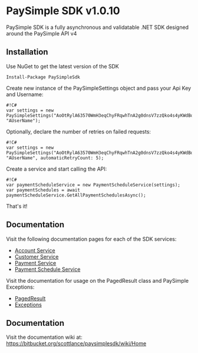 # PaySimple SDK v1.0.10

PaySimple SDK is a fully asynchronous and validatable .NET SDK designed around the PaySimple API v4

## Installation

Use NuGet to get the latest version of the SDK 

```
Install-Package PaySimpleSdk
```

Create new instance of the PaySimpleSettings object and pass your Api Key and Username:

```
#!C#
var settings = new PaySimpleSettings("AoOtRylA63570WmH3eqChyFRqwhTnA2g0dnsV7zzQko4s4yKWdBorA1WiT7dK2H2xz06P562Hqv0heYBdfNamfQyxX50drtpL8s7", "AUserName");
```
Optionally, declare the number of retries on failed requests:
```
#!C#
var settings = new PaySimpleSettings("AoOtRylA63570WmH3eqChyFRqwhTnA2g0dnsV7zzQko4s4yKWdBorA1WiT7dK2H2xz06P562Hqv0heYBdfNamfQyxX50drtpL8s7", "AUserName", automaticRetryCount: 5);
```

Create a service and start calling the API:

```
#!C#
var paymentScheduleService = new PaymentScheduleService(settings);
var paymentSchedules = await paymentScheduleService.GetAllPaymentSchedulesAsync();
```

That's it!

## Documentation

Visit the following documentation pages for each of the SDK services:

* [Account Service](https://bitbucket.org/scottlance/paysimplesdk/wiki/AccountService)
* [Customer Service](https://bitbucket.org/scottlance/paysimplesdk/wiki/CustomerService)
* [Payment Service](https://bitbucket.org/scottlance/paysimplesdk/wiki/PaymentService)
* [Payment Schedule Service](https://bitbucket.org/scottlance/paysimplesdk/wiki/PaymentScheduleService)

Visit the documentation for usage on the PagedResult<T> class and PaySimple Exceptions:

* [PagedResult<T>](https://bitbucket.org/scottlance/paysimplesdk/wiki/PagedResult)
* [Exceptions](https://bitbucket.org/scottlance/paysimplesdk/wiki/Exceptions)

## Documentation

Visit the documentation wiki at: https://bitbucket.org/scottlance/paysimplesdk/wiki/Home